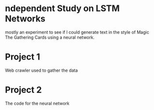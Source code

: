 # ndependent Study on LSTM Networks

mostly an experiment to see if I could generate text in the style of Magic The Gathering Cards using a neural network.

# Project 1
Web crawler used to gather the data

# Project 2
The code for the neural network
